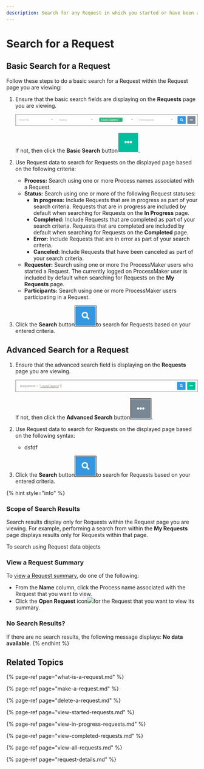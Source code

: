```yaml
---
description: Search for any Request in which you started or have been a participant.
---
```


# Search for a Request

## Basic Search for a Request

Follow these steps to do a basic search for a Request within the Request page you are viewing:

1. Ensure that the basic search fields are displaying on the **Requests** page you are viewing.  

   ![](../../.gitbook/assets/basic-request-search-requests.png)

   If not, then click the **Basic Search** button![](../../.gitbook/assets/basic-search-button.gif).

2. Use Request data to search for Requests on the displayed page based on the following criteria:
   * **Process:** Search using one or more Process names associated with a Request.
   * **Status:** Search using one or more of the following Request statuses:
     * **In progress:** Include Requests that are in progress as part of your search criteria. Requests that are in progress are included by default when searching for Requests on the **In Progress** page.
     * **Completed:** Include Requests that are completed as part of your search criteria. Requests that are completed are included by default when searching for Requests on the **Completed** page.
     * **Error:** Include Requests that are in error as part of your search criteria.
     * **Canceled:** Include Requests that have been canceled as part of your search criteria.
   * **Requester:** Search using one or more the ProcessMaker users who started a Request. The currently logged on ProcessMaker user is included by default when searching for Requests on the **My Requests** page.
   * **Participants:** Search using one or more ProcessMaker users participating in a Request.
3. Click the **Search** button![](../../.gitbook/assets/request-task-search-button.png)to search for Requests based on your entered criteria.

## Advanced Search for a Request

1. Ensure that the advanced search field is displaying on the **Requests** page you are viewing.  

   ![](../../.gitbook/assets/advanced-request-search-requests.png)

   If not, then click the **Advanced Search** button![](../../.gitbook/assets/advanced-search-button.png).

2. Use Request data to search for Requests on the displayed page based on the following syntax:
   * dsfdf
3. Click the **Search** button![](../../.gitbook/assets/request-task-search-button.png)to search for Requests based on your entered criteria.

{% hint style="info" %}
### Scope of Search Results <a id="search-for-a-request"></a>

Search results display only for Requests within the Request page you are viewing. For example, performing a search from within the **My Requests** page displays results only for Requests within that page.

To search using Request data objects

### View a Request Summary <a id="view-information-about-a-request"></a>

To [view a Request summary](request-details.md), do one of the following:

* From the **Name** column, click the Process name associated with the Request that you want to view.
* Click the **Open Request** icon![](https://firebasestorage.googleapis.com/v0/b/gitbook-28427.appspot.com/o/assets%2F-LJ0aNaVW1m7sNsxVJLV%2F-LVEg50XN0-PSaV6jG0a%2F-LVEzGdlTxxh1B2FNuS7%2FOpen%20Request%20Icon%20-%20Requests.png?alt=media&token=006d03ea-98dd-4227-b702-31f7e709df10)for the Request that you want to view its summary.

### No Search Results?

If there are no search results, the following message displays: **No data available**.
{% endhint %}

## Related Topics

{% page-ref page="what-is-a-request.md" %}

{% page-ref page="make-a-request.md" %}

{% page-ref page="delete-a-request.md" %}

{% page-ref page="view-started-requests.md" %}

{% page-ref page="view-in-progress-requests.md" %}

{% page-ref page="view-completed-requests.md" %}

{% page-ref page="view-all-requests.md" %}

{% page-ref page="request-details.md" %}

